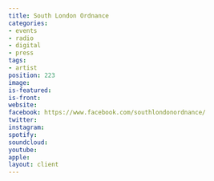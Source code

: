 ```yaml
---
title: South London Ordnance
categories:
- events
- radio
- digital
- press
tags:
- artist
position: 223
image: 
is-featured: 
is-front: 
website: 
facebook: https://www.facebook.com/southlondonordnance/
twitter: 
instagram: 
spotify: 
soundcloud: 
youtube: 
apple: 
layout: client
---
```


